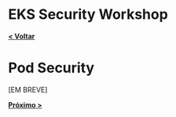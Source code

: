 # EKS Security Workshop

[**< Voltar**](./3-Lab1.md)

# Pod Security

[EM BREVE]

[**Próximo >**](./5-Lab3.md)